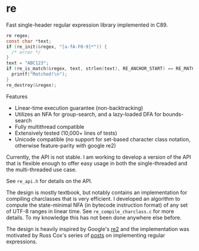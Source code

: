 # re

Fast single-header regular expression library implemented in C89. 

```c
re regex;
const char *text;
if (re_init(&regex, "[a-fA-F0-9]*")) {
  /* error */
}
text = "ABC123";
if (re_is_match(&regex, text, strlen(text), RE_ANCHOR_START) == RE_MATCH) {
  printf("Matched!\n");
}
re_destroy(&regex);
```

Features
- Linear-time execution guarantee (non-backtracking)
- Utilizes an NFA for group-search, and a lazy-loaded DFA for bounds-search
- Fully multithread compatible
- Extensively tested (10,000+ lines of tests)
- Unicode compatible (no support for set-based character class notation, otherwise feature-parity with google re2)

Currently, the API is not stable. I am working to develop a version of the API that is flexible enough to offer easy usage in both the single-threaded and the multi-threaded use case.

See `re_api.h` for details on the API.

The design is mostly textbook, but notably contains an implementation for compiling charclasses that is very efficient. I developed an algorithm to compute the state-minimal NFA (in bytecode instruction format) of any set of UTF-8 ranges in linear time. See `re_compile_charclass.c` for more details. To my knowledge this has not been done anywhere else before.

The design is heavily inspired by Google's [re2](https://www.github.com/google/re2) and the implementation was motivated by Russ Cox's series of [posts](https://swtch.com/~rsc/regexp/) on implementing regular expressions.
